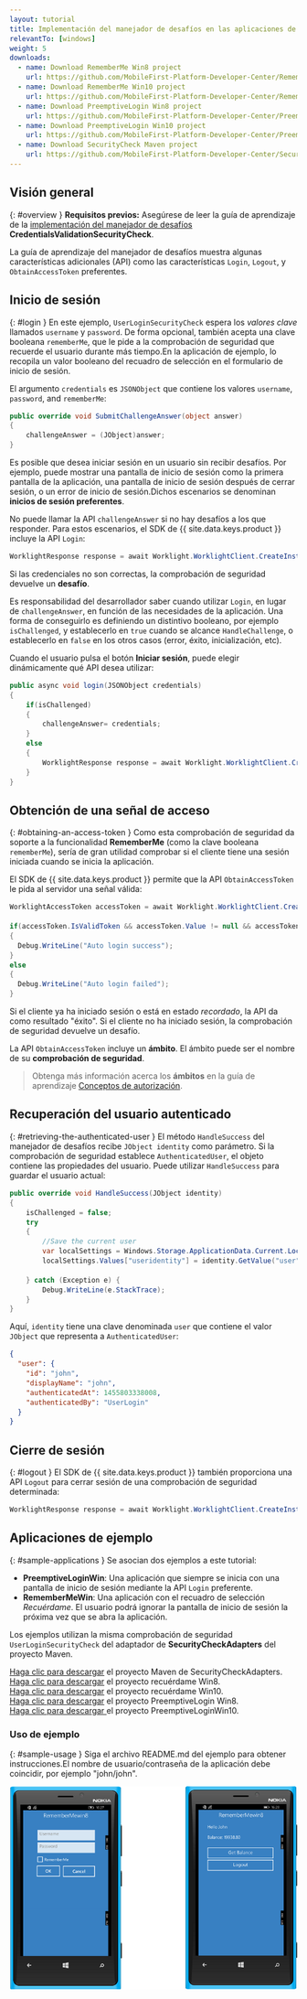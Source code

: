 ```yaml
---
layout: tutorial
title: Implementación del manejador de desafíos en las aplicaciones de Windows 8.1 Universal y Windows 10 UWP breadcrumb_title: Windows
relevantTo: [windows]
weight: 5
downloads:
  - name: Download RememberMe Win8 project
    url: https://github.com/MobileFirst-Platform-Developer-Center/RememberMeWin8/tree/release80
  - name: Download RememberMe Win10 project
    url: https://github.com/MobileFirst-Platform-Developer-Center/RememberMeWin10/tree/release80
  - name: Download PreemptiveLogin Win8 project
    url: https://github.com/MobileFirst-Platform-Developer-Center/PreemptiveLoginWin8/tree/release80
  - name: Download PreemptiveLogin Win10 project
    url: https://github.com/MobileFirst-Platform-Developer-Center/PreemptiveLoginWin10/tree/release80
  - name: Download SecurityCheck Maven project
    url: https://github.com/MobileFirst-Platform-Developer-Center/SecurityCheckAdapters/tree/release80
---
```

<!-- NLS_CHARSET=UTF-8 -->
## Visión general
{: #overview }
**Requisitos previos:** Asegúrese de leer la guía de aprendizaje de la [implementación del manejador de desafíos](../../credentials-validation/windows-8-10) **CredentialsValidationSecurityCheck**.

La guía de aprendizaje del manejador de desafíos muestra algunas características adicionales (API) como las características `Login`, `Logout`, y `ObtainAccessToken` preferentes.

## Inicio de sesión
{: #login }
En este ejemplo, `UserLoginSecurityCheck` espera los *valores clave* llamados `username` y `password`. De forma opcional, también acepta una clave booleana `rememberMe`, que le pide a la comprobación de seguridad que recuerde el usuario durante más tiempo.En la aplicación de ejemplo, lo recopila un valor booleano del recuadro de selección en el formulario de inicio de sesión. 

El argumento `credentials` es `JSONObject` que contiene los valores `username`, `password`, and `rememberMe`:

```csharp
public override void SubmitChallengeAnswer(object answer)
{
    challengeAnswer = (JObject)answer;
}
```

Es posible que desea iniciar sesión en un usuario sin recibir desafíos. Por ejemplo, puede mostrar una pantalla de inicio de sesión como la primera pantalla de la aplicación, una pantalla de inicio de sesión después de cerrar sesión, o un error de inicio de sesión.Dichos escenarios se denominan **inicios de sesión preferentes**.

No puede llamar la API `challengeAnswer` si no hay desafíos a los que responder. Para estos escenarios, el SDK de {{ site.data.keys.product }} incluye la API `Login`:

```csharp
WorklightResponse response = await Worklight.WorklightClient.CreateInstance().AuthorizationManager.Login(String securityCheckName, JObject credentials);
```

Si las credenciales no son correctas, la comprobación de seguridad devuelve un **desafío**.

Es responsabilidad del desarrollador saber cuando utilizar `Login`, en lugar de `challengeAnswer`, en función de las necesidades de la aplicación. Una forma de conseguirlo es definiendo un distintivo booleano, por ejemplo `isChallenged`, y establecerlo en `true` cuando se alcance `HandleChallenge`, o establecerlo en `false` en los otros casos (error, éxito, inicialización, etc).

Cuando el usuario pulsa el botón **Iniciar sesión**, puede elegir dinámicamente qué API desea utilizar:

```csharp
public async void login(JSONObject credentials)
{
    if(isChallenged)
    {
        challengeAnswer= credentials;
    }
    else
    {
        WorklightResponse response = await Worklight.WorklightClient.CreateInstance().AuthorizationManager.Login(securityCheckName, credentials);
    }
}
```
## Obtención de una señal de acceso
{: #obtaining-an-access-token }
Como esta comprobación de seguridad da soporte a la funcionalidad **RememberMe** (como la clave booleana `rememberMe`), sería de gran utilidad comprobar si el cliente tiene una sesión iniciada cuando se inicia la aplicación.

El SDK de {{ site.data.keys.product }} permite que la API `ObtainAccessToken` le pida al servidor una señal válida:

```csharp
WorklightAccessToken accessToken = await Worklight.WorklightClient.CreateInstance().AuthorizationManager.ObtainAccessToken(String scope);

if(accessToken.IsValidToken && accessToken.Value != null && accessToken.Value != "")
{
  Debug.WriteLine("Auto login success");
}
else
{
  Debug.WriteLine("Auto login failed");
}

```

Si el cliente ya ha iniciado sesión o está en estado *recordado*, la API da como resultado "éxito". Si el cliente no ha iniciado sesión, la comprobación de seguridad devuelve un desafío. 

La API `ObtainAccessToken` incluye un **ámbito**. El ámbito puede ser el nombre de su **comprobación de seguridad**.

> Obtenga más información acerca los **ámbitos** en la guía de aprendizaje [Conceptos de autorización](../../).

## Recuperación del usuario autenticado
{: #retrieving-the-authenticated-user }
El método `HandleSuccess` del manejador de desafíos recibe `JObject identity` como parámetro.
Si la comprobación de seguridad establece `AuthenticatedUser`, el objeto contiene las propiedades del usuario. Puede utilizar `HandleSuccess` para guardar el usuario actual:

```csharp
public override void HandleSuccess(JObject identity)
{
    isChallenged = false;
    try
    {
        //Save the current user
        var localSettings = Windows.Storage.ApplicationData.Current.LocalSettings;
        localSettings.Values["useridentity"] = identity.GetValue("user");

    } catch (Exception e) {
        Debug.WriteLine(e.StackTrace);
    }
}
```

Aquí, `identity` tiene una clave denominada `user` que contiene el valor `JObject` que representa a `AuthenticatedUser`:

```json
{
  "user": {
    "id": "john",
    "displayName": "john",
    "authenticatedAt": 1455803338008,
    "authenticatedBy": "UserLogin"
  }
}
```

## Cierre de sesión
{: #logout }
El SDK de {{ site.data.keys.product }} también proporciona una API `Logout` para cerrar sesión de una comprobación de seguridad determinada:

```csharp
WorklightResponse response = await Worklight.WorklightClient.CreateInstance().AuthorizationManager.Logout(securityCheckName);
```

## Aplicaciones de ejemplo
{: #sample-applications }
Se asocian dos ejemplos a este tutorial:

- **PreemptiveLoginWin**: Una aplicación que siempre se inicia con una pantalla de inicio de sesión mediante la API `Login` preferente.
- **RememberMeWin**: Una aplicación con el recuadro de selección *Recuérdame*. El usuario podrá ignorar la pantalla de inicio de sesión la próxima vez que se abra la aplicación.

Los ejemplos utilizan la misma comprobación de seguridad `UserLoginSecurityCheck` del adaptador de **SecurityCheckAdapters** del proyecto Maven.

[Haga clic para descargar](https://github.com/MobileFirst-Platform-Developer-Center/SecurityCheckAdapters/tree/release80) el proyecto Maven de SecurityCheckAdapters.  
[Haga clic para descargar](https://github.com/MobileFirst-Platform-Developer-Center/RememberMeWin8/tree/release80) el proyecto recuérdame Win8.  
[Haga clic para descargar](https://github.com/MobileFirst-Platform-Developer-Center/RememberMeWin10/tree/release80) el proyecto recuérdame Win10.  
[Haga clic para descargar](https://github.com/MobileFirst-Platform-Developer-Center/PreemptiveLoginWin8/tree/release80) el proyecto PreemptiveLogin Win8.  
[Haga clic para descargar ](https://github.com/MobileFirst-Platform-Developer-Center/PreemptiveLoginWin10/tree/release80) el proyecto PreemptiveLoginWin10.

### Uso de ejemplo
{: #sample-usage }
Siga el archivo README.md del ejemplo para obtener instrucciones.El nombre de usuario/contraseña de la aplicación debe coincidir, por ejemplo "john/john". 

![aplicación de ejemplo](RememberMe.png)
